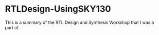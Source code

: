 # RTLDesign-UsingSKY130
This is a summary of the RTL Design and Synthesis Workshop that I was a part of.
